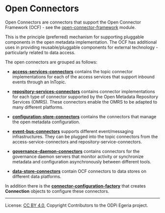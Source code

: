 <!-- SPDX-License-Identifier: Apache-2.0 -->
<!-- Copyright Contributors to the ODPi Egeria project. -->

  
# Open Connectors

Open Connectors are connectors that support the 
Open Connector Framework (OCF) - see
the [open-connector-framework](../../frameworks/open-connector-framework/README.md) module.

This is the principle (preferred) mechanism for supporting pluggable
components in the open metadata implementation.  The OCF has additional uses
in providing reusable/pluggable components for external technology - particularly
related to data access.

The open connectors are grouped as follows:

* **[access-services-connectors](access-services-connectors)** contains the topic connector implementations
for each of the access services that support inbound events through an InTopic.

* **[repository-services-connectors](repository-services-connectors)** contains connector implementations for
each type of connector supported by the Open Metadata Repository Services (OMRS).
These connectors enable the OMRS to be adapted to many different platforms.

* **[configuration-store-connectors](configuration-store-connectors)** contains the connectors that manage
the open metadata configuration.

* **[event-bus-connectors](event-bus-connectors)** supports different event/messaging infrastructures.
They can be plugged into the topic connectors from the access-service-connectors
and repository-service-connectors.

* **[governance-daemon-connectors](governance-daemon-connectors)** contains connectors for the governance
daemon servers that monitor activity or synchronize metadata and configuration
asynchronously between different tools.

* **[data-store-connectors](data-store-connectors)** contain OCF connectors to data stores on different
data platforms.

In addition there is the **[connector-configuration-factory](connector-configuration-factory)**
that creates **Connection** objects to configure these connectors.


----
License: [CC BY 4.0](https://creativecommons.org/licenses/by/4.0/),
Copyright Contributors to the ODPi Egeria project.